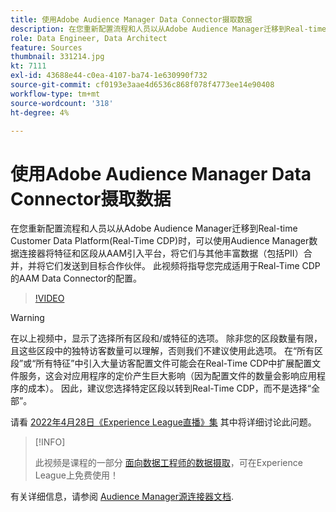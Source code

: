 ```yaml
---
title: 使用Adobe Audience Manager Data Connector摄取数据
description: 在您重新配置流程和人员以从Adobe Audience Manager迁移到Real-time Customer Data Platform时，可以使用Audience ManagerData Connector将特征和区段从AAM引入平台，将它们与其他丰富数据（包括PII）合并，并将它们发送到目标合作伙伴。 此视频将指导您完成适用于Real-Time CDP的AAM Data Connector的配置。
role: Data Engineer, Data Architect
feature: Sources
thumbnail: 331214.jpg
kt: 7111
exl-id: 43688e44-c0ea-4107-ba74-1e630990f732
source-git-commit: cf0193e3aae4d6536c868f078f4773ee14e90408
workflow-type: tm+mt
source-wordcount: '318'
ht-degree: 4%

---
```


# 使用Adobe Audience Manager Data Connector摄取数据

在您重新配置流程和人员以从Adobe Audience Manager迁移到Real-time Customer Data Platform(Real-Time CDP)时，可以使用Audience Manager数据连接器将特征和区段从AAM引入平台，将它们与其他丰富数据（包括PII）合并，并将它们发送到目标合作伙伴。 此视频将指导您完成适用于Real-Time CDP的AAM Data Connector的配置。

>[!VIDEO](https://video.tv.adobe.com/v/331214/?quality=12&learn=on)

>[!WARNING]
>
>在以上视频中，显示了选择所有区段和/或特征的选项。 除非您的区段数量有限，且这些区段中的独特访客数量可以理解，否则我们不建议使用此选项。 在“所有区段”或“所有特征”中引入大量访客配置文件可能会在Real-Time CDP中扩展配置文件服务，这会对应用程序的定价产生巨大影响（因为配置文件的数量会影响应用程序的成本）。 因此，建议您选择特定区段以转到Real-Time CDP，而不是选择“全部”。
>
>请看 [2022年4月28日《Experience League直播》集](https://experienceleague.adobe.com/docs/experience-league-live-events/events/episodes/exl-live-episode-04-28-22.html?lang=zh-Hans) 其中将详细讨论此问题。

>[!INFO]
>
> 此视频是课程的一部分 [面向数据工程师的数据摄取](https://experienceleague.adobe.com/?lang=zh-Hans?recommended=ExperiencePlatform-D-1-2020.1.dataingestion)，可在Experience League上免费使用！

有关详细信息，请参阅 [Audience Manager源连接器文档](https://experienceleague.adobe.com/docs/experience-platform/sources/connectors/adobe-applications/audience-manager.html).

